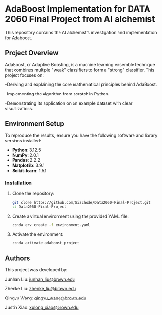 # AdaBoost Implementation for DATA 2060 Final Project from AI alchemist

This repository contains the AI alchemist's investigation and implementation for Adaboost.

## Project Overview
AdaBoost, or Adaptive Boosting, is a machine learning ensemble technique that combines multiple "weak" classifiers to form a "strong" classifier. This project focuses on:

-Deriving and explaining the core mathematical principles behind AdaBoost.

-Implementing the algorithm from scratch in Python.

-Demonstrating its application on an example dataset with clear visualizations.

## Environment Setup
To reproduce the results, ensure you have the following software and library versions installed:

- **Python**: 3.12.5
- **NumPy**: 2.0.1
- **Pandas**: 2.2.2
- **Matplotlib**: 3.9.1
- **Scikit-learn**: 1.5.1


### Installation
1. Clone the repository:
   ```bash
   git clone https://github.com/Sizchode/Data2060-Final-Project.git
   cd Data2060-Final-Project

2. Create a virtual environment using the provided YAML file:
   ```bash
   conda env create -f environment.yaml

3. Activate the environment:
   ```bash
   conda activate adaboost_project
   
## Authors

This project was developed by:

Junhan Liu: junhan_liu@brown.edu

Zhenke Liu: zhenke_liu@brown.edu

Qingyu Wang: qingyu_wang@brown.edu

Justin Xiao: xulong_xiao@brown.edu



